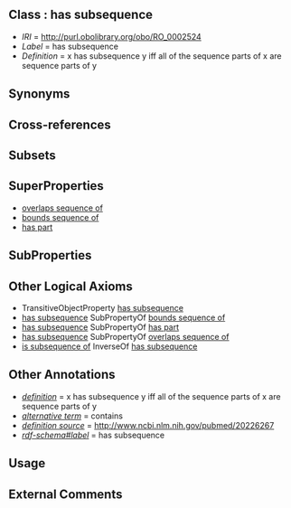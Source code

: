 
## Class : has subsequence

 * *IRI* = http://purl.obolibrary.org/obo/RO_0002524
 * *Label* = has subsequence
 * *Definition* = x has subsequence y iff all of the sequence parts of x are sequence parts of y

## Synonyms


## Cross-references


## Subsets


## SuperProperties

 * [overlaps sequence of](../../RO/26/RO_0002526.md)
 * [bounds sequence of](../../RO/22/RO_0002522.md)
 * [has part](../../BFO/51/BFO_0000051.md)

## SubProperties


## Other Logical Axioms

 * TransitiveObjectProperty [has subsequence](../../RO/24/RO_0002524.md)
 * [has subsequence](../../RO/24/RO_0002524.md) SubPropertyOf [bounds sequence of](../../RO/22/RO_0002522.md)
 * [has subsequence](../../RO/24/RO_0002524.md) SubPropertyOf [has part](../../BFO/51/BFO_0000051.md)
 * [has subsequence](../../RO/24/RO_0002524.md) SubPropertyOf [overlaps sequence of](../../RO/26/RO_0002526.md)
 * [is subsequence of](../../RO/25/RO_0002525.md) InverseOf [has subsequence](../../RO/24/RO_0002524.md)

## Other Annotations

 * *[definition](../../IAO/15/IAO_0000115.md)* = x has subsequence y iff all of the sequence parts of x are sequence parts of y
 * *[alternative term](../../IAO/18/IAO_0000118.md)* = contains
 * *[definition source](../../IAO/19/IAO_0000119.md)* = http://www.ncbi.nlm.nih.gov/pubmed/20226267
 * *[rdf-schema#label](../../el/rdf-schema#label.md)* = has subsequence

## Usage


## External Comments

